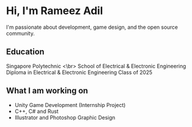 # Hi, I'm Rameez Adil

I'm passionate about development, game design, and the open source community.

## Education
Singapore Polytechnic <\br>
School of Electrical & Electronic Engineering
Diploma in Electrical & Electronic Engineering
Class of 2025

## What I am working on
- Unity Game Development (Internship Project)
- C++, C# and Rust
- Illustrator and Photoshop Graphic Design
